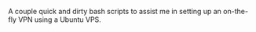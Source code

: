 A couple quick and dirty bash scripts to assist me in setting up an on-the-fly VPN using a Ubuntu VPS.
